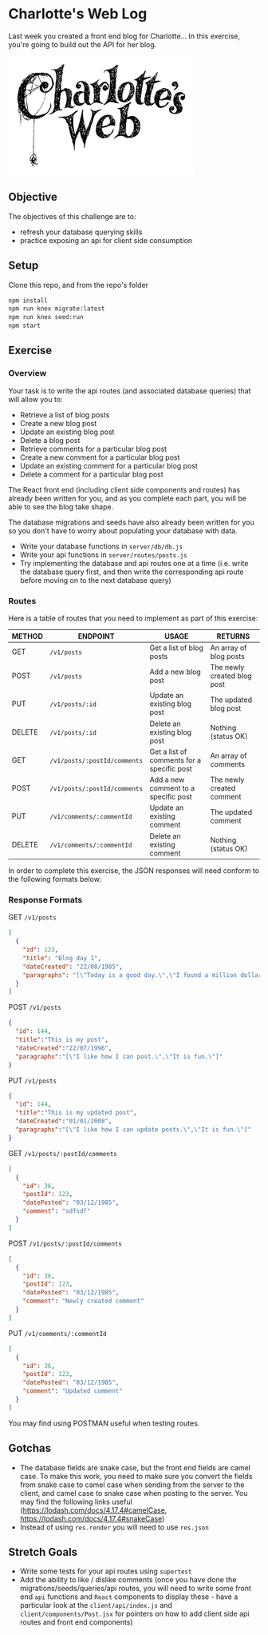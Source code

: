 # Charlotte's Web Log

Last week you created a front end blog for Charlotte...
In this exercise, you're going to build out the API for her blog.

![Charlotte's Web](charlottes-web.png)

## Objective

The objectives of this challenge are to:
- refresh your database querying skills
- practice exposing an api for client side consumption

## Setup

Clone this repo, and from the repo's folder

```sh
npm install
npm run knex migrate:latest
npm run knex seed:run
npm start
```
## Exercise

### Overview

Your task is to write the api routes (and associated database queries) that will allow you to:
 - Retrieve a list of blog posts
 - Create a new blog post
 - Update an existing blog post
 - Delete a blog post
 - Retrieve comments for a particular blog post
 - Create a new comment for a particular blog post
 - Update an existing comment for a particular blog post
 - Delete a comment for a particular blog post
 
The React front end (including client side components and routes) has already been written for you, and as you complete each part, you will be able to see the blog take shape.

The database migrations and seeds have also already been written for you so you don't have to worry about populating your database with data.

- Write your database functions in `server/db/db.js`
- Write your api functions in `server/routes/posts.js`
- Try implementing the database and api routes one at a time (i.e. write the database query first, and then write the corresponding api route before moving on to the next database query)

### Routes

Here is a table of routes that you need to implement as part of this exercise:

| METHOD | ENDPOINT                                | USAGE                                      | RETURNS                     |
|--------|-----------------------------------------|--------------------------------------------|-----------------------------|
| GET    | `/v1/posts`                             | Get a list of blog posts                   | An array of blog posts      |
| POST   | `/v1/posts`                             | Add a new blog post                        | The newly created blog post |
| PUT    | `/v1/posts/:id`                         | Update an existing blog post               | The updated blog post       |
| DELETE | `/v1/posts/:id`                         | Delete an existing blog post               | Nothing (status OK)         |
| GET    | `/v1/posts/:postId/comments`            | Get a list of comments for a specific post | An array of comments        |
| POST   | `/v1/posts/:postId/comments`            | Add a new comment to a specific post       | The newly created comment   |
| PUT    | `/v1/comments/:commentId`               | Update an existing comment                 | The updated comment         |
| DELETE | `/v1/comments/:commentId`               | Delete an existing comment                 | Nothing (status OK)         |

In order to complete this exercise, the JSON responses will need conform to the following formats below:

### Response Formats

GET `/v1/posts`

```json
[
  {
    "id": 123,
    "title": "Blog day 1",
    "dateCreated": "22/08/1985",
    "paragraphs": "[\"Today is a good day.\",\"I found a million dollars\"]"
  }
]
```

POST `/v1/posts`

```json
{
  "id": 144,
  "title":"This is my post",
  "dateCreated":"22/07/1996",
  "paragraphs":"[\"I like how I can post.\",\"It is fun.\"]"
}
```

PUT `/v1/posts`

```json
{
  "id": 144,
  "title":"This is my updated post",
  "dateCreated":"01/01/2008",
  "paragraphs":"[\"I like how I can update posts.\",\"It is fun.\"]"
}
```

GET `/v1/posts/:postId/comments`

```json
[
  {
    "id": 36,
    "postId": 123,
    "datePosted": "03/12/1985",
    "comment": "sdfsdf"
  }
]
```

POST `/v1/posts/:postId/comments`

```json
[
  {
    "id": 36,
    "postId": 123,
    "datePosted": "03/12/1985",
    "comment": "Newly created comment"
  }
]
```

PUT `/v1/comments/:commentId`

```json
[
  {
    "id": 36,
    "postId": 123,
    "datePosted": "03/12/1985",
    "comment": "Updated comment"
  }
]
```

You may find using POSTMAN useful when testing routes.

## Gotchas

- The database fields are snake case, but the front end fields are camel case. To make this work, you need to make sure you convert the fields from snake case to camel case when sending from the server to the client, and camel case to snake case when posting to the server. You may find the following links useful (https://lodash.com/docs/4.17.4#camelCase, https://lodash.com/docs/4.17.4#snakeCase)
- Instead of using `res.render` you will need to use `res.json`

## Stretch Goals
- Write some tests for your api routes using `supertest`
- Add the ability to like / dislike comments (once you have done the migrations/seeds/queries/api routes, you will need to write some front end `api` functions and `React` components to display these - have a particular look at the `client/api/index.js` and `client/components/Post.jsx` for pointers on how to add client side api routes and front end components)